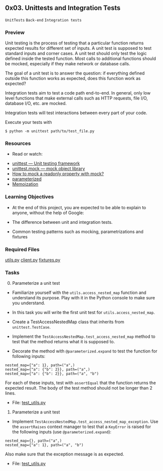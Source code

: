 
## 0x03. Unittests and Integration Tests

`UnitTests` `Back-end` `Integration tests`

### Preview

Unit testing is the process of testing that a particular function returns expected results for different set of inputs. A unit test is supposed to test standard inputs and corner cases. A unit test should only test the logic defined inside the tested function. Most calls to additional functions should be mocked, especially if they make network or database calls.

The goal of a unit test is to answer the question: if everything defined outside this function works as expected, does this function work as expected?

Integration tests aim to test a code path end-to-end. In general, only low level functions that make external calls such as HTTP requests, file I/O, database I/O, etc. are mocked.

Integration tests will test interactions between every part of your code.

Execute your tests with

`$ python -m unittest path/to/test_file.py`

### Resources
- Read or watch:

* [unittest — Unit testing framework](https://docs.python.org/3/library/unittest.html)
* [unittest.mock — mock object library](https://docs.python.org/3/library/unittest.mock.html)
* [How to mock a readonly property with mock?](https://stackoverflow.com/questions/11836436/how-to-mock-a-readonly-property-with-mock)
* [parameterized](https://pypi.org/project/parameterized/)
* [Memoization](https://en.wikipedia.org/wiki/Memoization)

### Learning Objectives
- At the end of this project, you are expected to be able to explain to anyone, without the help of Google:

- The difference between unit and integration tests.
- Common testing patterns such as mocking, parametrizations and fixtures

### Required Files
[utils.py](github.com/wishon1/alx-backend-python/0x03-Unittests_and_integration_tests/utils.py)
[client.py](0x03-Unittests_and_integration_tests/client.py)
[fixtures.py](github.com/wishon1/alx-backend-python/0x03-Unittests_and_integration_tests/fixtures.py)

### Tasks
0. Parameterize a unit test
- Familiarize yourself with the `utils.access_nested_map` function and understand its purpose. Play with it in the Python console to make sure you understand.

- In this task you will write the first unit test for `utils.access_nested_map`.
- Create a TestAccessNestedMap class that inherits from `unittest.TestCase`.
- Implement the `TestAccessNestedMap.test_access_nested_map` method to test that the method returns what it is supposed to.
- Decorate the method with `@parameterized.expand` to test the function for following inputs:
```
nested_map={"a": 1}, path=("a",)
nested_map={"a": {"b": 2}}, path=("a",)
nested_map={"a": {"b": 2}}, path=("a", "b")
```
For each of these inputs, test with `assertEqual` that the function returns the expected result.
The body of the test method should not be longer than 2 lines.

- File: [test_utils.py](github.com/wishon1/alx-backend-python/0x03-Unittests_and_integration_tests/test_util.py)

1. Parameterize a unit test
- Implement `TestAccessNestedMap.test_access_nested_map_exception`. Use the `assertRaises` context manager to test that a `KeyError` is raised for the following inputs (use `@parameterized.expand`):
```
nested_map={}, path=("a",)
nested_map={"a": 1}, path=("a", "b")
```
Also make sure that the exception message is as expected.
- File: [test_utils.py](github.com/wishon1/alx-backend-python/0x03-Unittests_and_integration_tests/test_util.py)

